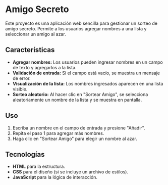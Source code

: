 # Amigo Secreto

Este proyecto es una aplicación web sencilla para gestionar un sorteo de amigo secreto. Permite a los usuarios agregar nombres a una lista y seleccionar un amigo al azar.

## Características

- **Agregar nombres:** Los usuarios pueden ingresar nombres en un campo de texto y agregarlos a la lista.
- **Validación de entrada:** Si el campo está vacío, se muestra un mensaje de error.
- **Visualización de la lista:** Los nombres ingresados aparecen en una lista visible.
- **Sorteo aleatorio:** Al hacer clic en "Sortear Amigo", se selecciona aleatoriamente un nombre de la lista y se muestra en pantalla.

## Uso

1. Escriba un nombre en el campo de entrada y presione "Añadir".
2. Repita el paso 1 para agregar más nombres.
3. Haga clic en "Sortear Amigo" para elegir un nombre al azar.

## Tecnologías

- **HTML** para la estructura.
- **CSS** para el diseño (si se incluye un archivo de estilos).
- **JavaScript** para la lógica de interacción.

